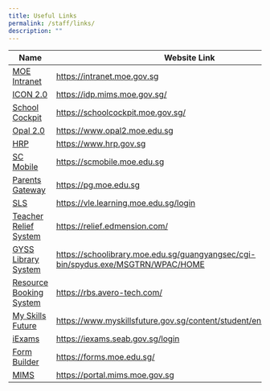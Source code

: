 ```yaml
---
title: Useful Links
permalink: /staff/links/
description: ""
---
```

| Name | Website Link | |
| -------- | -------- | -------- |
| [MOE Intranet](https://intranet.moe.gov.sg)     | https://intranet.moe.gov.sg     |      |
|[ICON 2.0](https://idp.mims.moe.gov.sg/)|https://idp.mims.moe.gov.sg/|
|[School Cockpit](https://schoolcockpit.moe.gov.sg/)|https://schoolcockpit.moe.gov.sg/|
|[Opal 2.0](https://www.opal2.moe.edu.sg)| https://www.opal2.moe.edu.sg|
|[HRP](https://www.hrp.gov.sg)|https://www.hrp.gov.sg|
|[SC Mobile](https://scmobile.moe.edu.sg)|https://scmobile.moe.edu.sg|
|[Parents Gateway](https://pg.moe.edu.sg)|https://pg.moe.edu.sg|
|[SLS](https://vle.learning.moe.edu.sg/login)|https://vle.learning.moe.edu.sg/login|
|[Teacher Relief System](https://relief.edmension.com/)|https://relief.edmension.com/|
|[GYSS Library System](https://schoolibrary.moe.edu.sg/guangyangsec/cgi-bin/spydus.exe/MSGTRN/WPAC/HOME)|https://schoolibrary.moe.edu.sg/guangyangsec/cgi-bin/spydus.exe/MSGTRN/WPAC/HOME|
|[Resource Booking System](https://rbs.avero-tech.com/)|https://rbs.avero-tech.com/|
|[My Skills Future](https://www.myskillsfuture.gov.sg/content/student/en/secondary.html)|https://www.myskillsfuture.gov.sg/content/student/en/secondary.html|
|[iExams](https://iexams.seab.gov.sg/login)|https://iexams.seab.gov.sg/login|
|[Form Builder](https://forms.moe.edu.sg/)|https://forms.moe.edu.sg/|
|[MIMS](https://portal.mims.moe.gov.sg)|https://portal.mims.moe.gov.sg|